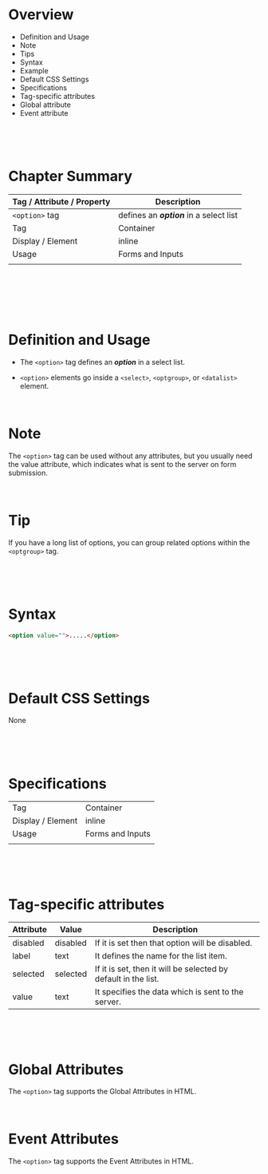 # Overview

- Definition and Usage
- Note
- Tips
- Syntax
- Example
- Default CSS Settings
- Specifications
- Tag-specific attributes
- Global attribute
- Event attribute

&nbsp;

&nbsp;

# Chapter Summary

| Tag / Attribute / Property | Description                              |
| -------------------------- | ---------------------------------------- |
| `<option>` tag             | defines an **_option_** in a select list |
| Tag                        | Container                                |
| Display / Element          | inline                                   |
| Usage                      | Forms and Inputs                         |
|                            |                                          |

&nbsp;

&nbsp;

&nbsp;

# Definition and Usage

- The `<option>` tag defines an **_option_** in a select list.

- `<option>` elements go inside a `<select>`, `<optgroup>`, or `<datalist>` element.

&nbsp;

# Note

The `<option>` tag can be used without any attributes, but you usually need the value attribute, which indicates what is sent to the server on form submission.

&nbsp;

# Tip

If you have a long list of options, you can group related options within the `<optgroup>` tag.

&nbsp;

&nbsp;

# Syntax

```html
<option value="">.....</option>
```

&nbsp;

&nbsp;

# Default CSS Settings

None

&nbsp;

&nbsp;

# Specifications

|                   |                  |
| ----------------- | ---------------- |
| Tag               | Container        |
| Display / Element | inline           |
| Usage             | Forms and Inputs |
|                   |                  |

&nbsp;

&nbsp;


# Tag-specific attributes

| Attribute | Value    | Description                                                    |
| --------- | -------- | -------------------------------------------------------------- |
| disabled  | disabled | If it is set then that option will be disabled.                |
| label     | text     | It defines the name for the list item.                         |
| selected  | selected | If it is set, then it will be selected by default in the list. |
| value     | text     | It specifies the data which is sent to the server.             |

&nbsp;

&nbsp;

# Global Attributes

The `<option>` tag supports the Global Attributes in HTML.

&nbsp;

# Event Attributes

The `<option>` tag supports the Event Attributes in HTML.
